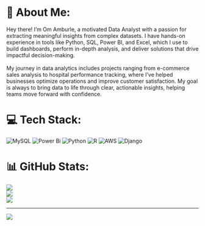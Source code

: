 # 💫 About Me:
Hey there! I’m Om Amburle, a motivated Data Analyst with a passion for extracting meaningful insights from complex datasets. I have hands-on experience in tools like Python, SQL, Power BI, and Excel, which I use to build dashboards, perform in-depth analysis, and deliver solutions that drive impactful decision-making.<br><br>My journey in data analytics includes projects ranging from e-commerce sales analysis to hospital performance tracking, where I’ve helped businesses optimize operations and improve customer satisfaction. My goal is always to bring data to life through clear, actionable insights, helping teams move forward with confidence.


# 💻 Tech Stack:
![MySQL](https://img.shields.io/badge/mysql-4479A1.svg?style=plastic&logo=mysql&logoColor=white) ![Power Bi](https://img.shields.io/badge/power_bi-F2C811?style=plastic&logo=powerbi&logoColor=black) ![Python](https://img.shields.io/badge/python-3670A0?style=plastic&logo=python&logoColor=ffdd54) ![R](https://img.shields.io/badge/r-%23276DC3.svg?style=plastic&logo=r&logoColor=white) ![AWS](https://img.shields.io/badge/AWS-%23FF9900.svg?style=plastic&logo=amazon-aws&logoColor=white)  ![Django](https://img.shields.io/badge/django-%23092E20.svg?style=plastic&logo=django&logoColor=white)
# 📊 GitHub Stats:
![](https://github-readme-stats.vercel.app/api?username=omamburle2002&theme=dark&hide_border=false&include_all_commits=true&count_private=false)<br/>
![](https://github-readme-streak-stats.herokuapp.com/?user=omamburle2002&theme=dark&hide_border=false)<br/>
![](https://github-readme-stats.vercel.app/api/top-langs/?username=omamburle2002&theme=dark&hide_border=false&include_all_commits=true&count_private=false&layout=compact)

---
[![](https://visitcount.itsvg.in/api?id=omamburle2002&icon=0&color=0)](https://visitcount.itsvg.in)


